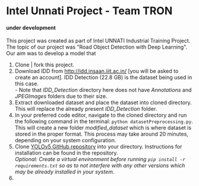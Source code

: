 # Intel Unnati Project - Team TRON</u>

#### under development

This project was created as part of Intel UNNATI Industrial Training Project. The topic of our project was "Road Object Detection with Deep Learning". <br>Our aim was to develop a model that 

1. Clone | fork this project.
2. Download IDD from http://idd.insaan.iiit.ac.in/ [you will be asked to create an account]. IDD Detection (22.8 GB) is the dataset being used in this case. <br>- Note that *IDD_Detection* directory here does not have *Annotations* and *JPEGImages* folders due to their size.
3. Extract downloaded dataset and place the dataset into cloned directory. This will replace the already present *IDD_Detection* folder. <br>
4. In your preferred code editor, navigate to the cloned directory and run the following command in the terminal:  `python datasetPreprocessing.py`. This will create a new folder *modified_dataset* which is where dataset is stored in the proper format. This process may take around 20 minutes, depending on your system configuration.
5. Clone [YOLOv5 GitHub repository](http://github.com/ultralytics/yolov5) into your directory. Instructions for installation can be found in the repository. <br> _Optional: Create a virtual environment before running ``pip install -r requirements.txt`` so as to not interfere with any other versions which may be already installed in your system._
6. 
